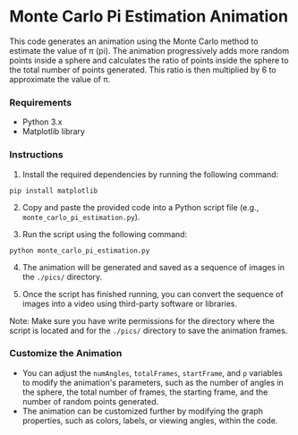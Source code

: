 # Monte Carlo Pi Estimation Animation

This code generates an animation using the Monte Carlo method to estimate the value of π (pi). 
The animation progressively adds more random points inside a sphere and calculates the ratio of 
points inside the sphere to the total number of points generated. This ratio is then multiplied 
by 6 to approximate the value of π.

### Requirements

- Python 3.x
- Matplotlib library

### Instructions

1. Install the required dependencies by running the following command:

```shell
pip install matplotlib
```

2. Copy and paste the provided code into a Python script file (e.g., `monte_carlo_pi_estimation.py`).

3. Run the script using the following command:

```shell
python monte_carlo_pi_estimation.py
```

4. The animation will be generated and saved as a sequence of images in the `./pics/` directory.

5. Once the script has finished running, you can convert the sequence of images into a video using third-party software or libraries.

Note: Make sure you have write permissions for the directory where the script is located and for the `./pics/` directory to save the animation frames.

### Customize the Animation

- You can adjust the `numAngles`, `totalFrames`, `startFrame`, and `p` variables to modify the animation's parameters, such as the number of angles in the sphere, the total number of frames, the starting frame, and the number of random points generated.
- The animation can be customized further by modifying the graph properties, such as colors, labels, or viewing angles, within the code.
